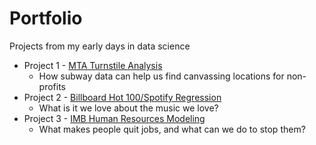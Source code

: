# Portfolio
Projects from my early days in data science

* Project 1 - [MTA Turnstile Analysis](../master/MTA_Turnstiles)
  * How subway data can help us find canvassing locations for non-profits
* Project 2 - [Billboard Hot 100/Spotify Regression](../master/Hot100_Spotify)
  * What is it we love about the music we love?
* Project 3 - [IMB Human Resources Modeling](../master/IBM_HR)
  * What makes people quit jobs, and what can we do to stop them?
